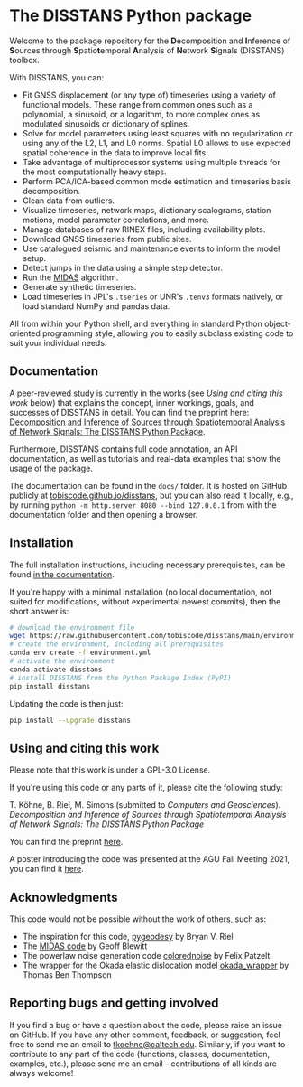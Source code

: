 # The DISSTANS Python package

Welcome to the package repository for the **D**ecomposition and **I**nference of
**S**ources through **S**patio**t**emporal **A**nalysis of **N**etwork **S**ignals
(DISSTANS) toolbox.

With DISSTANS, you can:

- Fit GNSS displacement (or any type of) timeseries using a variety of functional
  models. These range from common ones such as a polynomial, a sinusoid, or a
  logarithm, to more complex ones as modulated sinusoids or dictionary of
  splines.
- Solve for model parameters using least squares with no regularization or using
  any of the L2, L1, and L0 norms. Spatial L0 allows to use expected spatial coherence
  in the data to improve local fits.
- Take advantage of multiprocessor systems using multiple threads for the most
  computationally heavy steps.
- Perform PCA/ICA-based common mode estimation and timeseries basis decomposition.
- Clean data from outliers.
- Visualize timeseries, network maps, dictionary scalograms, station motions,
  model parameter correlations, and more.
- Manage databases of raw RINEX files, including availability plots.
- Download GNSS timeseries from public sites.
- Use catalogued seismic and maintenance events to inform the model setup.
- Detect jumps in the data using a simple step detector.
- Run the [MIDAS](https://doi.org/10.1002/2015JB012552) algorithm.
- Generate synthetic timeseries.
- Load timeseries in JPL's `.tseries` or UNR's `.tenv3` formats natively,
  or load standard NumPy and pandas data.

All from within your Python shell, and everything in standard Python object-oriented
programming style, allowing you to easily subclass existing code to suit your individual
needs.

## Documentation

A peer-reviewed study is currently in the works (see _Using and citing this work_ below)
that explains the concept, inner workings, goals, and successes of DISSTANS in detail.
You can find the preprint here:
[Decomposition and Inference of Sources through Spatiotemporal Analysis of Network
Signals: The DISSTANS Python Package](https://doi.org/10.31223/X56K9J).

Furthermore, DISSTANS contains full code annotation, an API documentation, as well as
tutorials and real-data examples that show the usage of the package.

The documentation can be found in the `docs/` folder. It is hosted on GitHub publicly
at [tobiscode.github.io/disstans](https://tobiscode.github.io/disstans), but you can
also read it locally, e.g., by running `python -m http.server 8080 --bind 127.0.0.1`
from with the documentation folder and then opening a browser.

## Installation

The full installation instructions, including necessary prerequisites, can be found
[in the documentation](https://tobiscode.github.io/disstans/installation.html).

If you're happy with a minimal installation (no local documentation, not suited for
modifications, without experimental newest commits), then the short answer is:

``` bash
# download the environment file
wget https://raw.githubusercontent.com/tobiscode/disstans/main/environment.yml
# create the environment, including all prerequisites
conda env create -f environment.yml
# activate the environment
conda activate disstans
# install DISSTANS from the Python Package Index (PyPI)
pip install disstans
```

Updating the code is then just:

``` bash
pip install --upgrade disstans
```

## Using and citing this work

Please note that this work is under a GPL-3.0 License.

If you're using this code or any parts of it, please cite the following study:

  T. Köhne, B. Riel, M. Simons (submitted to *Computers and Geosciences*).
  *Decomposition and Inference of Sources through Spatiotemporal Analysis of*
  *Network Signals: The DISSTANS Python Package*

You can find the preprint [here](https://doi.org/10.31223/X56K9J).

A poster introducing the code was presented at the AGU Fall Meeting 2021, you can
find it [here](https://doi.org/10.1002/essoar.10509232.1).

## Acknowledgments

This code would not be possible without the work of others, such as:

- The inspiration for this code, [pygeodesy](https://github.com/bryanvriel/pygeodesy)
  by Bryan V. Riel
- The [MIDAS code](http://geodesy.unr.edu/MIDAS_release.tar) by Geoff Blewitt
- The powerlaw noise generation code
  [colorednoise](https://github.com/felixpatzelt/colorednoise) by Felix Patzelt
- The wrapper for the Okada elastic dislocation model
  [okada_wrapper](https://github.com/tbenthompson/okada_wrapper/) by Thomas Ben Thompson

## Reporting bugs and getting involved

If you find a bug or have a question about the code, please raise an issue on GitHub.
If you have any other comment, feedback, or suggestion, feel free to send me an email
to [tkoehne@caltech.edu](mailto:tkoehne@caltech.edu).
Similarly, if you want to contribute to any part of the code (functions, classes,
documentation, examples, etc.), please send me an email - contributions of all kinds
are always welcome!
